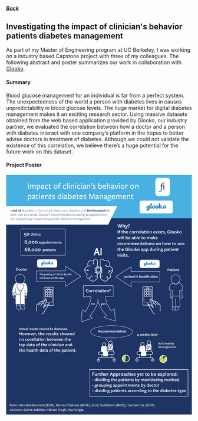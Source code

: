 ##### [Back](index)
## Investigating the impact of clinician's behavior patients diabetes management

As part of my Master of Engineering program at UC Berkeley, I was working on a industry based Capstone project with three of my colleagues. The following abstract and poster summarizes our work in collaboration with [Glooko](https://www.glooko.com).

#### Summary
Blood glucose management for an individual is far from a perfect system. The
unexpectedness of the world a person with diabetes lives in causes unpredictability
in blood glucose levels. The huge market for digital diabetes management makes it
an exciting research sector. Using massive datasets obtained from the web based
application provided by Glooko, our industry partner, we evaluated the correlation
between how a doctor and a person with diabetes interact with one company’s
platform in the hopes to better advise doctors in treatment of diabetes. Although we
could not validate the existence of this correlation, we believe there’s a huge
potential for the future work on this dataset.

#### Project Poster

<img src="pdf/capstone_poster.pdf">

